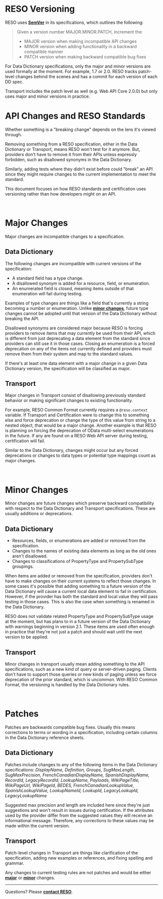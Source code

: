 # RESO Versioning
RESO uses [**SemVer**](https://semver.org/) in its specifications, which outlines the following:

> Given a version number MAJOR.MINOR.PATCH, increment the:
> 
> * MAJOR version when making incompatible API changes
> * MINOR version when adding functionality in a backward compatible manner
> * PATCH version when making backward compatible bug fixes

For Data Dictionary specifications, only the major and minor versions are used formally at the moment. For example, 1.7 or 2.0. RESO tracks patch-level changes behind the scenes and has a commit for each version of each DD spec. 

Transport includes the patch level as well (e.g. Web API Core 2.0.0) but only uses major and minor versions in practice. 

# API Changes and RESO Standards
Whether something is a "breaking change" depends on the lens it's viewed through.

Removing something from a RESO specification, either in the Data Dictionary or Transport, means RESO won't test for it anymore. 
But, providers don't have to remove it from their APIs unless expressly forbidden, such as disallowed synonyms in the Data Dictionary. 

Similarly, adding tests where they didn't exist before could "break" an API since they might require changes to the current implementation to meet the standard. 

This document focuses on how RESO standards and certification uses versioning rather than how developers might on an API.

<br />

# Major Changes
Major changes are incompatible changes to a specification. 

## Data Dictionary
The following changes are incompatible with current versions of the specification:
* A standard field has a type change.
* A disallowed synonym is added for a resource, field, or enumeration.
* An enumerated field is _closed_, meaning items outside of that enumeration will fail during testing.

Examples of type changes are things like a field that's currently a string becoming a number or enumeration. Unlike [**minor changes**](#minor-changes), future type changes cannot be adopted until that version of the Data Dictionary without breaking the API. 

Disallowed synonyms are considered major because RESO is forcing providers to remove items that may currently be used from their API, which is different from just deprecating a data element from the standard since providers can still use it in those cases. 
Closing an enumeration is a forced deprecation on any of the items not currently defined and providers must remove them from their system and map to the standard values. 

If there's at least one data element with a major change in a given Data Dictionary version, the specification will be classified as major.

## Transport
Major changes in Transport consist of disallowing previously standard behavior or making significant changes to existing functionality. 

For example, RESO Common Format currently requires a `@reso.context` variable. If Transport and Certification were to change this to something else and force deprecation or change the type of this value from string to a nested object, that would be a major change. 
Another example is that RESO is planning on forcing the deprecation of OData multi-select enumerations in the future. If any are found on a RESO Web API server during testing, certification will fail. 

Similar to the Data Dictionary, changes might occur but any forced deprecations or changes to data types or potential type mappings count as major changes. 

<br />

# Minor Changes
Minor changes are future changes which preserve backward compatibility with respect to the Data Dictionary and Transport specifications. These are usually additions or deprecations.

## Data Dictionary
* Resources, fields, or enumerations are added or removed from the specification.
* Changes to the names of existing data elements as long as the old ones aren't disallowed.
* Changes to classifications of PropertyType and PropertySubType groupings.

When items are added or removed from the specification, providers don't have to make changes on their current systems to reflect those changes. In some cases it's possible that adding something to a future version of the 
Data Dictionary will cause a current local data element to fail in certification. However, if the provider has both the standard and local value they will pass testing in those cases. This is also the case when 
something is renamed in the Data Dictionary. 

RESO does not validate related PropertyType and PropertySubType usage at the moment, but has plans to in a future version of the Data Dictionary with warnings beginning in version 2.1. These items are used often enough
in practice that they're not just a patch and should wait until the next version to be applied. 

## Transport
Minor changes in transport usually mean adding something to the API specifications, such as a new kind of query or server-driven paging. Clients don't have to support those queries or new kinds of paging 
unless we force deprecation of the prior standard, which is uncommon. With RESO Common Format, the versioning is handled by the Data Dictionary rules. 

<br />

# Patches
Patches are backwards compatible bug fixes. Usually this means corrections to terms or wording in a specification, including certain columns in the Data Dictionary reference sheets. 

## Data Dictionary
Patches include changes to any of the following items in the Data Dictionary specifications: _DisplayName, Definition, Groups, SugMaxLength, SugMaxPrecision, FrenchCanadianDisplayName, SpanishDisplayName, RecordId, LegacyRecordId, LookupName, Payloads, WikiPageTitle, WikiPageUrl, WikiPageId, BEDES, FrenchCanadianLookupValue, SpanishLookupValue, LookupNameId, LookupId, LegacyLookupId, LegacyLookupName_

Suggested max precision and length are included here since they're just suggestions and won't result in issues during certification. If the attributes used by the provider differ from the suggested values they will receive an informational message. Therefore, any corrections to these values may be made within the current version.

## Transport
Patch-level changes in Transport are things like clarification of the specification, adding new examples or references, and fixing spelling and grammar.

Any changes to current testing rules are not patches and would be either [**major**](#major-changes) or [**minor**](#minor-changes) changes. 
 
---

Questions? Please [**contact RESO**](mailto:dev@reso.org).
 
